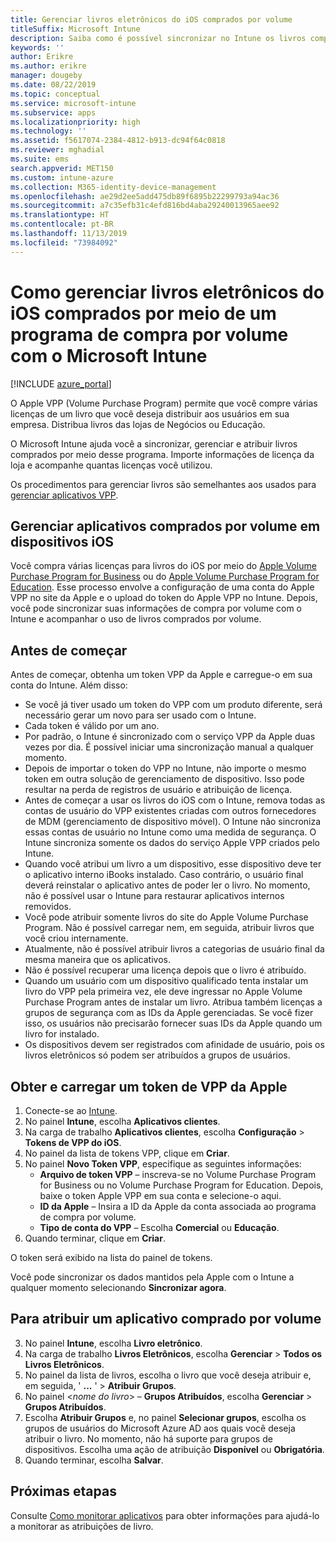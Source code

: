 ```yaml
---
title: Gerenciar livros eletrônicos do iOS comprados por volume
titleSuffix: Microsoft Intune
description: Saiba como é possível sincronizar no Intune os livros comprados por volume na loja do iOS e, depois, gerenciar e acompanhar seu uso.
keywords: ''
author: Erikre
ms.author: erikre
manager: dougeby
ms.date: 08/22/2019
ms.topic: conceptual
ms.service: microsoft-intune
ms.subservice: apps
ms.localizationpriority: high
ms.technology: ''
ms.assetid: f5617074-2384-4812-b913-dc94f64c0818
ms.reviewer: mghadial
ms.suite: ems
search.appverid: MET150
ms.custom: intune-azure
ms.collection: M365-identity-device-management
ms.openlocfilehash: ae29d2ee5add475db89f6895b22299793a94ac36
ms.sourcegitcommit: a7c35efb31c4efd816bd4aba29240013965aee92
ms.translationtype: HT
ms.contentlocale: pt-BR
ms.lasthandoff: 11/13/2019
ms.locfileid: "73984092"
---
```

# <a name="how-to-manage-ios-ebooks-you-purchased-through-a-volume-purchase-program-with-microsoft-intune"></a>Como gerenciar livros eletrônicos do iOS comprados por meio de um programa de compra por volume com o Microsoft Intune


[!INCLUDE [azure_portal](../includes/azure_portal.md)]

O Apple VPP (Volume Purchase Program) permite que você compre várias licenças de um livro que você deseja distribuir aos usuários em sua empresa. Distribua livros das lojas de Negócios ou Educação.

O Microsoft Intune ajuda você a sincronizar, gerenciar e atribuir livros comprados por meio desse programa. Importe informações de licença da loja e acompanhe quantas licenças você utilizou.

Os procedimentos para gerenciar livros são semelhantes aos usados para [gerenciar aplicativos VPP](../vpp-apps-ios.md).

## <a name="manage-volume-purchased-books-for-ios-devices"></a>Gerenciar aplicativos comprados por volume em dispositivos iOS
Você compra várias licenças para livros do iOS por meio do [Apple Volume Purchase Program for Business](https://www.apple.com/business/vpp/) ou do [Apple Volume Purchase Program for Education](https://volume.itunes.apple.com/us/store). Esse processo envolve a configuração de uma conta do Apple VPP no site da Apple e o upload do token do Apple VPP no Intune.  Depois, você pode sincronizar suas informações de compra por volume com o Intune e acompanhar o uso de livros comprados por volume.

## <a name="before-you-start"></a>Antes de começar
Antes de começar, obtenha um token VPP da Apple e carregue-o em sua conta do Intune. Além disso:

* Se você já tiver usado um token do VPP com um produto diferente, será necessário gerar um novo para ser usado com o Intune.
* Cada token é válido por um ano.
* Por padrão, o Intune é sincronizado com o serviço VPP da Apple duas vezes por dia. É possível iniciar uma sincronização manual a qualquer momento.
* Depois de importar o token do VPP no Intune, não importe o mesmo token em outra solução de gerenciamento de dispositivo. Isso pode resultar na perda de registros de usuário e atribuição de licença.
* Antes de começar a usar os livros do iOS com o Intune, remova todas as contas de usuário do VPP existentes criadas com outros fornecedores de MDM (gerenciamento de dispositivo móvel). O Intune não sincroniza essas contas de usuário no Intune como uma medida de segurança. O Intune sincroniza somente os dados do serviço Apple VPP criados pelo Intune.
* Quando você atribui um livro a um dispositivo, esse dispositivo deve ter o aplicativo interno iBooks instalado. Caso contrário, o usuário final deverá reinstalar o aplicativo antes de poder ler o livro. No momento, não é possível usar o Intune para restaurar aplicativos internos removidos.
* Você pode atribuir somente livros do site do Apple Volume Purchase Program. Não é possível carregar nem, em seguida, atribuir livros que você criou internamente.
* Atualmente, não é possível atribuir livros a categorias de usuário final da mesma maneira que os aplicativos.
* Não é possível recuperar uma licença depois que o livro é atribuído.
* Quando um usuário com um dispositivo qualificado tenta instalar um livro do VPP pela primeira vez, ele deve ingressar no Apple Volume Purchase Program antes de instalar um livro. Atribua também licenças a grupos de segurança com as IDs da Apple gerenciadas. Se você fizer isso, os usuários não precisarão fornecer suas IDs da Apple quando um livro for instalado.
* Os dispositivos devem ser registrados com afinidade de usuário, pois os livros eletrônicos só podem ser atribuídos a grupos de usuários.   


## <a name="to-get-and-upload-an-apple-vpp-token"></a>Obter e carregar um token de VPP da Apple

1. Conecte-se ao [Intune](https://go.microsoft.com/fwlink/?linkid=2090973).
3. No painel **Intune**, escolha **Aplicativos clientes**.
1. Na carga de trabalho **Aplicativos clientes**, escolha **Configuração** > **Tokens de VPP do iOS**.
2. No painel da lista de tokens VPP, clique em **Criar**.
3. No painel **Novo Token VPP**, especifique as seguintes informações:
    - **Arquivo de token VPP** – inscreva-se no Volume Purchase Program for Business ou no Volume Purchase Program for Education. Depois, baixe o token Apple VPP em sua conta e selecione-o aqui.
    - **ID da Apple** – Insira a ID da Apple da conta associada ao programa de compra por volume.
    - **Tipo de conta do VPP** – Escolha **Comercial** ou **Educação**.
4. Quando terminar, clique em **Criar**.

O token será exibido na lista do painel de tokens.


Você pode sincronizar os dados mantidos pela Apple com o Intune a qualquer momento selecionando **Sincronizar agora**.

## <a name="to-assign-a-volume-purchased-app"></a>Para atribuir um aplicativo comprado por volume

3. No painel **Intune**, escolha **Livro eletrônico**.
1. Na carga de trabalho **Livros Eletrônicos**, escolha **Gerenciar** > **Todos os Livros Eletrônicos**.
2. No painel da lista de livros, escolha o livro que você deseja atribuir e, em seguida, ' **...** ' > **Atribuir Grupos**.
3. No painel <*nome do livro*> – **Grupos Atribuídos**, escolha **Gerenciar** > **Grupos Atribuídos**.
4. Escolha **Atribuir Grupos** e, no painel **Selecionar grupos**, escolha os grupos de usuários do Microsoft Azure AD aos quais você deseja atribuir o livro. No momento, não há suporte para grupos de dispositivos.
Escolha uma ação de atribuição **Disponível** ou **Obrigatória**. 
5. Quando terminar, escolha **Salvar**.

## <a name="next-steps"></a>Próximas etapas

Consulte [Como monitorar aplicativos](apps-monitor.md) para obter informações para ajudá-lo a monitorar as atribuições de livro.






